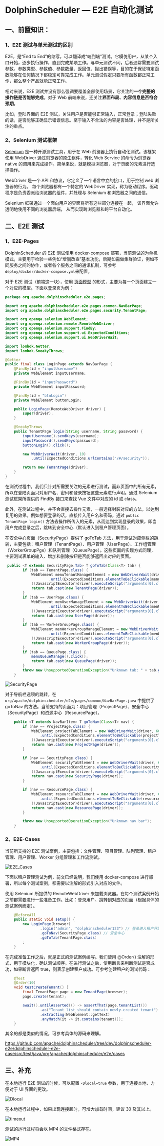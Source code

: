 # DolphinScheduler — E2E 自动化测试
## 一、前置知识：

### 1、E2E 测试与单元测试的区别

E2E，是“End to End”的缩写，可以翻译成“端到端”测试。它模仿用户，从某个入口开始，逐步执行操作，直到完成某项工作。与单元测试不同，后者通常需要测试参数、参数类型、参数值、参数数量、返回值、抛出错误等，目的在于保证特定函数能够在任何情况下都稳定可靠完成工作。单元测试假定只要所有函数都正常工作，那么整个产品就能正常工作。

相对来说，E2E 测试并没有那么强调要覆盖全部使用场景，它关注的**一个完整的操作链是否能够完成**。对于 Web 前端来说，还关注**界面布局、内容信息是否符合预期**。

比如，登陆界面的 E2E 测试，关注用户是否能够正常输入，正常登录；登陆失败的话，是否能够正确显示错误信息。至于输入不合法的内容是否处理，并不是所关注的重点。

### 2、Selenium 测试框架

[Selenium]((https://www.selenium.dev/)) 是一种开源测试工具，用于在 Web 浏览器上执行自动化测试。该框架使用 WebDriver 通过浏览器的原生组件，转化 Web Service 的命令为浏览器 native 的调用来完成操作。简单来说，就是模拟浏览器，对于页面的元素进行选择操作。

WebDriver 是一个 API 和协议，它定义了一个语言中立的接口，用于控制 web 浏览器的行为。 每个浏览器都有一个特定的 WebDriver 实现，称为驱动程序。驱动程序是负责委派给浏览器的组件，并处理与 Selenium 和浏览器之间的通信。

Selenium 框架通过一个面向用户的界面将所有这些部分连接在一起， 该界面允许透明地使用不同的浏览器后端， 从而实现跨浏览器和跨平台自动化。

## 二、E2E 测试

### 1、E2E-Pages

DolphinScheduler 的 E2E 测试使用 docker-compose 部署，当前测试的为单机模式，主要用于检验一些例如“增删改查”基本功能，后期如需做集群验证，例如不同服务之间的协作，或者各个服务之间的通讯机制，可参考 `deploy/docker/docker-compose.yml`来配置。

对于 E2E 测试（前端这一块），使用 [页面模型](https://www.selenium.dev/documentation/guidelines/page_object_models/) 的形式，主要为每一个页面建立一个对应的模型。下面以登录页为例：

```java
package org.apache.dolphinscheduler.e2e.pages;

import org.apache.dolphinscheduler.e2e.pages.common.NavBarPage;
import org.apache.dolphinscheduler.e2e.pages.security.TenantPage;

import org.openqa.selenium.WebElement;
import org.openqa.selenium.remote.RemoteWebDriver;
import org.openqa.selenium.support.FindBy;
import org.openqa.selenium.support.ui.ExpectedConditions;
import org.openqa.selenium.support.ui.WebDriverWait;

import lombok.Getter;
import lombok.SneakyThrows;

@Getter
public final class LoginPage extends NavBarPage {
    @FindBy(id = "inputUsername")
    private WebElement inputUsername;

    @FindBy(id = "inputPassword")
    private WebElement inputPassword;

    @FindBy(id = "btnLogin")
    private WebElement buttonLogin;

    public LoginPage(RemoteWebDriver driver) {
        super(driver);
    }

    @SneakyThrows
    public TenantPage login(String username, String password) {
        inputUsername().sendKeys(username);
        inputPassword().sendKeys(password);
        buttonLogin().click();

        new WebDriverWait(driver, 10)
            .until(ExpectedConditions.urlContains("/#/security"));

        return new TenantPage(driver);
    }
}
```

在测试过程中，我们只针对所需要关注的元素进行测试，而非页面中的所有元素，所以在登陆页面只对用户名、密码和登录按钮这些元素进行声明。通过 Selenium 测试框架所提供的 FindBy 接口来查找 Vue 文件中对应的 id 或 class。

此外，在测试过程中，并不会直接去操作元素，一般选择封装对应的方法，以达到复用的效果。例如想要登录的话，直接传入用户名和密码，通过 `public TenantPage login()` 方法去操作所传入的元素，从而达到实现登录的效果，即当用户完成登录之后，跳转到安全中心（默认进入到租户管理页面）。

在安全中心页面（SecurityPage）提供了 goToTab 方法，用于测试对应侧栏的跳转，主要包括：租户管理（TenantPage）、用户管理（UserPage）、工作组管理（WorkerGroupPge）和队列管理（QueuePage）。这些页面的实现方式同理，主要测试表单的输入、增加和删除按钮是否能够返回出对应的页面。

```java
 public <T extends SecurityPage.Tab> T goToTab(Class<T> tab) {
        if (tab == TenantPage.class) {
            WebElement menuTenantManageElement = new WebDriverWait(driver, 60)
                    .until(ExpectedConditions.elementToBeClickable(menuTenantManage));
            ((JavascriptExecutor)driver).executeScript("arguments[0].click();", menuTenantManageElement);
            return tab.cast(new TenantPage(driver));
        }
        if (tab == UserPage.class) {
            WebElement menUserManageElement = new WebDriverWait(driver, 60)
                    .until(ExpectedConditions.elementToBeClickable(menUserManage));
            ((JavascriptExecutor)driver).executeScript("arguments[0].click();", menUserManageElement);
            return tab.cast(new UserPage(driver));
        }
        if (tab == WorkerGroupPage.class) {
            WebElement menWorkerGroupManageElement = new WebDriverWait(driver, 60)
                    .until(ExpectedConditions.elementToBeClickable(menWorkerGroupManage));
            ((JavascriptExecutor)driver).executeScript("arguments[0].click();", menWorkerGroupManageElement);
            return tab.cast(new WorkerGroupPage(driver));
        }
        if (tab == QueuePage.class) {
            menuQueueManage().click();
            return tab.cast(new QueuePage(driver));
        }
        throw new UnsupportedOperationException("Unknown tab: " + tab.getName());
    }
```

![SecurityPage](../../img/e2e-test/SecurityPage.png)

对于导航栏选项的跳转，在`org/apache/dolphinscheduler/e2e/pages/common/NavBarPage.java` 中提供了 goToNav 的方法。当前支持的页面为：项目管理（ProjectPage）、安全中心（SecurityPage）和资源中心（ResourcePage）。

```java
    public <T extends NavBarItem> T goToNav(Class<T> nav) {
        if (nav == ProjectPage.class) {
            WebElement projectTabElement = new WebDriverWait(driver, 60)
                .until(ExpectedConditions.elementToBeClickable(projectTab));
            ((JavascriptExecutor)driver).executeScript("arguments[0].click();", projectTabElement);
            return nav.cast(new ProjectPage(driver));
        }

        if (nav == SecurityPage.class) {
            WebElement securityTabElement = new WebDriverWait(driver, 60)
                .until(ExpectedConditions.elementToBeClickable(securityTab));
            ((JavascriptExecutor)driver).executeScript("arguments[0].click();", securityTabElement);
            return nav.cast(new SecurityPage(driver));
        }

        if (nav == ResourcePage.class) {
            WebElement resourceTabElement = new WebDriverWait(driver, 60)
                .until(ExpectedConditions.elementToBeClickable(resourceTab));
            ((JavascriptExecutor)driver).executeScript("arguments[0].click();", resourceTabElement);
            return nav.cast(new ResourcePage(driver));
        }

        throw new UnsupportedOperationException("Unknown nav bar");
    }
```

### 2、E2E-Cases

当前所支持的 E2E 测试案例，主要包括：文件管理、项目管理、队列管理、租户管理、用户管理、Worker 分组管理和工作流测试。

![E2E_Cases](../../img/e2e-test/E2E_Cases.png)

下面以租户管理测试为例，前文已经说明，我们使用 docker-compose 进行部署，所以每个测试案例，都需要以注解的形式引入对应的文件。

使用 Selenium 所提供的 RemoteWebDriver 来加载浏览器。在每个测试案例开始之前都需要进行一些准备工作。比如：登录用户、跳转到对应的页面（根据具体的测试案例而定）。

```java
    @BeforeAll
    public static void setup() {
        new LoginPage(browser)
                .login("admin", "dolphinscheduler123") // 登录进入租户界面
                .goToNav(SecurityPage.class) // 安全中心
                .goToTab(TenantPage.class)
        ;
    }
```

在完成准备工作之后，就是正式的测试案例编写。我们使用 @Order() 注解的形式，用于模块化，确认测试顺序。在进行测试之后，使用断言来判断测试是否成功，如果断言返回 true，则表示创建租户成功。可参考创建租户的测试代码：

```java
    @Test
    @Order(10)
    void testCreateTenant() {
        final TenantPage page = new TenantPage(browser);
        page.create(tenant);

        await().untilAsserted(() -> assertThat(page.tenantList())
                .as("Tenant list should contain newly-created tenant")
                .extracting(WebElement::getText)
                .anyMatch(it -> it.contains(tenant)));
    }
```

其余的都是类似的情况，可参考具体的源码来理解。

https://github.com/apache/dolphinscheduler/tree/dev/dolphinscheduler-e2e/dolphinscheduler-e2e-case/src/test/java/org/apache/dolphinscheduler/e2e/cases

## 三、补充

在本地运行 E2E 测试的时候，可以配置 `-Dlocal=true` 参数，用于连接本地，方便对于 UI 界面的更改。

![Dlocal](../../img/e2e-test/Dlocal.png)

在本地运行过程中，如果出现连接超时，可增大加载时间，建议 30 及其以上。

![timeout](../../img/e2e-test/timeout.png)

测试的运行过程将会以 MP4 的文件格式存在。

![MP4](../../img/e2e-test/MP4.png)
